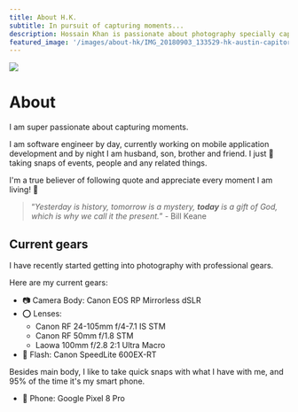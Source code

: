 ```yaml
---
title: About H.K.
subtitle: In pursuit of capturing moments...
description: Hossain Khan is passionate about photography specially capturing moments. His personal interest is mostly in macro, landscape and candid shots.
featured_image: '/images/about-hk/IMG_20180903_133529-hk-austin-capitor-with-camera-850x600.jpg'
---
```


![](/images/about-hk/IMG_20180903_133529-hk-austin-capitor-with-camera-850x600.jpg)

# About
I am super passionate about capturing moments.

I am software engineer by day, currently working on mobile application development and by night I am husband, son, brother and friend.
I just 💖 taking snaps of events, people and any related things.  

I'm a true believer of following quote and appreciate every moment I am living! 🙏 
> “_Yesterday is history, tomorrow is a mystery, **today** is a gift of God, which is why we call it the present._” - Bill Keane

## Current gears
I have recently started getting into photography with professional gears.

Here are my current gears:
* 📷 Camera Body: Canon EOS RP Mirrorless dSLR 
* ⭕ Lenses: 
  * Canon RF 24-105mm f/4-7.1 IS STM
  * Canon RF 50mm f/1.8 STM
  * Laowa 100mm f/2.8 2:1 Ultra Macro
* 🔦 Flash: Canon SpeedLite 600EX-RT

Besides main body, I like to take quick snaps with what I have with me, 
and 95% of the time it's my smart phone.
* 📱 Phone: Google Pixel 8 Pro
